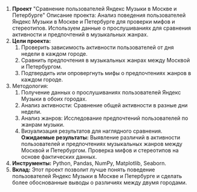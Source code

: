 1. **Проект** "Сравнение пользователей Яндекс Музыки в Москве и Петербурге"
Описание проекта:
Анализ поведения пользователей Яндекс Музыки в Москве и Петербурге для проверки мифов и стереотипов. Используем данные о прослушиваниях для сравнения активности и предпочтений в музыкальных жанрах.
2. **Цели проекта:**
    1.	Проверить зависимость активности пользователей от дня недели в каждом городе.
    2.	Сравнить предпочтения в музыкальных жанрах между Москвой и Петербургом.
    3.	Подтвердить или опровергнуть мифы о предпочтениях жанров в каждом городе.
3. Методология:
    1.	Получение данных о прослушиваниях пользователей Яндекс Музыки в обоих городах.
    2.	Анализ активности: Сравнение общей активности в разные дни недели.
    3.	Анализ жанров: Исследование предпочтений пользователей по жанрам музыки.
    4.	Визуализация результатов для наглядного сравнения.
**Ожидаемые результаты:**
Выявление различий в активности пользователей и предпочтениях музыкальных жанров между Москвой и Петербургом. Проверка мифов и стереотипов на основе фактических данных.
4. **Инструменты:**
    Python, Pandas, NumPy, Matplotlib, Seaborn.
5. **Вклад:**
    Этот проект позволит лучше понять поведение пользователей Яндекс Музыки в Москве и Петербурге и сделать более обоснованные выводы о различиях между двумя городами.
